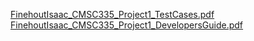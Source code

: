 [FinehoutIsaac_CMSC335_Project1_TestCases.pdf](https://github.com/user-attachments/files/19840134/FinehoutIsaac_CMSC335_Project1_TestCases.pdf)
[FinehoutIsaac_CMSC335_Project1_DevelopersGuide.pdf](https://github.com/user-attachments/files/19840133/FinehoutIsaac_CMSC335_Project1_DevelopersGuide.pdf)
